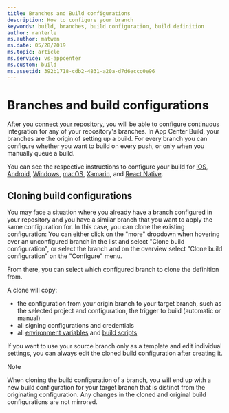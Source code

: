 ```yaml
---
title: Branches and Build configurations
description: How to configure your branch
keywords: build, branches, build configuration, build definition
author: ranterle
ms.author: matwen
ms.date: 05/28/2019
ms.topic: article
ms.service: vs-appcenter
ms.custom: build
ms.assetid: 392b1718-cdb2-4831-a20a-d7d6eccc0e96
---
```


# Branches and build configurations

After you [connect your repository](~/build/connect.md), you will be able to configure continuous integration for any of your repository's branches.
In App Center Build, your branches are the origin of setting up a build. For every branch you can configure whether you want to build on every push, or only when you manually queue a build.

You can see the respective instructions to configure your build for [iOS](~/build/ios/index.md), [Android](~/build/android/index.md), [Windows](~/build/windows/index.md), [macOS](~/build/macos/index.md), [Xamarin](~/build/xamarin/index.md), and [React Native](~/build/react-native/index.md).

## Cloning build configurations

You may face a situation where you already have a branch configured in your repository and you have a similar branch that you want to apply the same configuration for. In this case, you can clone the existing configuration: You can either click on the "more" dropdown when hovering over an unconfigured branch in the list and select "Clone build configuration", or select the branch and on the overview select "Clone build configuration" on the "Configure" menu.

From there, you can select which configured branch to clone the definition from.

A clone will copy:
- the configuration from your origin branch to your target branch, such as the selected project and configuration, the trigger to build (automatic or manual)
- all signing configurations and credentials
- all [environment variables](~/build/custom/variables/index.md) and [build scripts](~/build/custom/scripts/index.md)

If you want to use your source branch only as a template and edit individual settings, you can always edit the cloned build configuration after creating it.

> [!NOTE]
> When cloning the build configuration of a branch, you will end up with a new build configuration for your target branch that is distinct from the originating configuration. Any changes in the cloned and original build configurations are not mirrored.